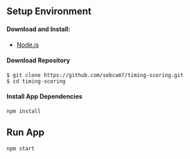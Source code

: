## Setup Environment

#### Download and Install:
- [Node.js](https://nodejs.org/en/download)

#### Download Repository
```
$ git clone https://github.com/sebcam7/timing-scoring.git
$ cd timing-scoring
```

#### Install App Dependencies
```
npm install
```

## Run App
```
npm start
```

